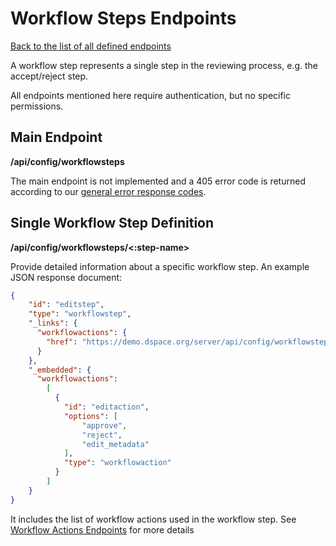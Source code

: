 # Workflow Steps Endpoints
[Back to the list of all defined endpoints](endpoints.md)

A workflow step represents a single step in the reviewing process, e.g. the accept/reject step.  

All endpoints mentioned here require authentication, but no specific permissions.

## Main Endpoint
**/api/config/workflowsteps**   

The main endpoint is not implemented and a 405 error code is returned according to our [general error response codes](README.md#Error-codes).

## Single Workflow Step Definition
**/api/config/workflowsteps/<:step-name>**

Provide detailed information about a specific workflow step. An example JSON response document:
```json
{
  	"id": "editstep",
  	"type": "workflowstep",
    "_links": {
      "workflowactions": {
        "href": "https://demo.dspace.org/server/api/config/workflowsteps/<:step-name>/workflowactions"
      }
    },
    "_embedded": {
      "workflowactions": 
        [
          {
            "id": "editaction",
            "options": [
                "approve",
                "reject",
                "edit_metadata"
            ],
            "type": "workflowaction"
          }
        ]
    }
}
```

It includes the list of workflow actions used in the workflow step. See [Workflow Actions Endpoints](workflowactions.md) for more details
